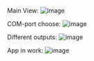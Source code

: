 Main View:
![image](https://github.com/user-attachments/assets/b583f289-6a9d-4cb7-b9a9-097ec2e3f13d)

COM-port choose:
![image](https://github.com/user-attachments/assets/71037eb0-4cfa-4fce-8355-d43f189baf2f)

Different outputs:
![image](https://github.com/user-attachments/assets/2a008a9f-c8db-4e64-a0f3-891693da0892)

App in work:
![image](https://github.com/user-attachments/assets/fac0ba4e-b8d8-4218-8643-95fae46c912e)
